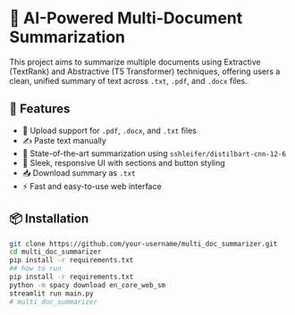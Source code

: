 # 🧠 AI-Powered Multi-Document Summarization

This project aims to summarize multiple documents using Extractive (TextRank) and Abstractive (T5 Transformer) techniques, offering users a clean, unified summary of text across `.txt`, `.pdf`, and `.docx` files.

## 🚀 Features

- 📄 Upload support for `.pdf`, `.docx`, and `.txt` files
- ✍️ Paste text manually
- 🧠 State-of-the-art summarization using `sshleifer/distilbart-cnn-12-6`
- 🎨 Sleek, responsive UI with sections and button styling
- 📥 Download summary as `.txt`
- ⚡ Fast and easy-to-use web interface

## 📦 Installation

```bash
git clone https://github.com/your-username/multi_doc_summarizer.git
cd multi_doc_summarizer
pip install -r requirements.txt
## how to run
pip install -r requirements.txt 
python -m spacy download en_core_web_sm 
streamlit run main.py
#   m u l t i _ d o c _ s u m m a r i z e r  
 